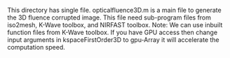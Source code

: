This directory has single file.
opticalfluence3D.m is a main file to generate the 3D fluence corrupted image. 
This file need sub-program files from iso2mesh, K-Wave toolbox, and NIRFAST toolbox. 
Note: We can use inbuilt function files from K-Wave toolbox. 
If you have GPU access then change input arguments in kspaceFirstOrder3D to gpu-Array it will accelerate the computation speed.
